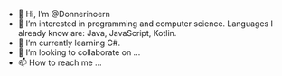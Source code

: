 - 👋 Hi, I’m @Donnerinoern
- 👀 I’m interested in programming and computer science. Languages I already know are: Java, JavaScript, Kotlin.
- 🌱 I’m currently learning C#.
- 💞️ I’m looking to collaborate on ...
- 📫 How to reach me ...

<!---
Donnerinoern/Donnerinoern is a ✨ special ✨ repository because its `README.md` (this file) appears on your GitHub profile.
You can click the Preview link to take a look at your changes.
--->
